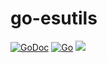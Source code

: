 # go-esutils

<p>
  <a href="https://godoc.org/github.com/wubin1989/go-esutils"><img src="https://godoc.org/github.com/wubin1989/go-esutils?status.png" alt="GoDoc"></a>
  <a href="https://github.com/wubin1989/go-esutils/actions/workflows/go.yml"><img src="https://github.com/wubin1989/go-esutils/actions/workflows/go.yml/badge.svg?branch=master" alt="Go"></a>
  <a href="https://codecov.io/gh/wubin1989/go-esutils"><img src="https://codecov.io/gh/wubin1989/go-esutils/branch/master/graph/badge.svg?token=01UZL7K14O"/></a>
</p>
<br/>
